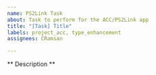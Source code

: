 ```yaml
---
name: PS2Link Task
about: Task to perform for the ACC/PS2Link app
title: "[Task] Title"
labels: project_acc, type_enhancement
assignees: CRamsan

---
```


** Description **

